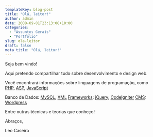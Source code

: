 ```yaml
---
templateKey: blog-post
title: "Olá, leitor!"
author: admin
date: 2008-09-01T23:13:08+10:00
categories:
  - "Assuntos Gerais"
  - "Portfólio"
slug: ola-leitor
draft: false
meta_title: "Olá, leitor!"
---
```


Seja bem vindo!

Aqui pretendo compartilhar tudo sobre desenvolvimento e design web.

Você encontrará informações sobre linguagens de programação, como [PHP](http://www.php.net/), [ASP](http://pt.wikipedia.org/wiki/Asp), [JavaScript](http://pt.wikipedia.org/wiki/JavaScript)

Banco de Dados: [MySQL](http://www.mysql.com/), [XML](http://pt.wikipedia.org/wiki/Xml)
[Frameworks](http://pt.wikipedia.org/wiki/Framework): [jQuery](http://jquery.com/), [CodeIgniter](http://www.codeigniter.com.br/manual/)
[CMS](http://pt.wikipedia.org/wiki/Sistema_de_gerenciamento_de_conte%C3%BAdo): [Wordpress](http://br.wordpress.org)

Entre outras técnicas e teorias que conheço!

Abraços,

Leo Caseiro
